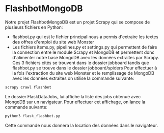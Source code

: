 # FlashbotMongoDB

Notre projet FlashbotMongoDB est un projet Scrapy qui se compose de plusieurs fichiers en Python:
- flashbot.py qui est le fichier principal nous a permis d'extraire les textes des offres d'emploi du site web Monster
- Les fichiers items.py, pipelines.py et settings.py qui permettent de faire la connection entre le module Scrapy et MongoDB et permettent donc d'alimenter notre base MongoDB avec les données extraites par Scrapy.
Ces 3 fichiers cités se trouvent dans le dossier jobboard tandis que flashbot.py se trouve dans le dossier jobboard/spiders
Pour effectuer à la fois l'extraction du site web Monster et le remplissage de MongoDB avec les données extraites on utilise la commande suivante:

```sh
scrapy crawl flashbot
```

Le dossier FlaskDataJobs, lui affiche la liste des jobs obtenue avec MongoDB sur un navigateur. Pour effectuer cet affichage, on lance la commande suivante:

```sh
python3 flask_flashbot.py
```
Cette commande nous donnera la location des données dans le navigateur.

